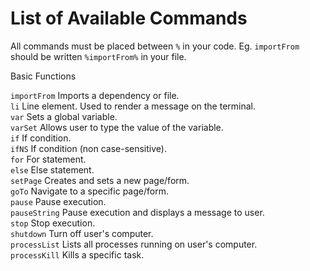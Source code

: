 # List of Available Commands
All commands must be placed between ```%``` in your code. Eg. ```importFrom``` should be written ```%importFrom%``` in your file.

Basic Functions

```importFrom``` Imports a dependency or file.  
```li``` Line element. Used to render a message on the terminal.  
```var``` Sets a global variable.  
```varSet``` Allows user to type the value of the variable.  
```if``` If condition.  
```ifNS``` If condition (non case-sensitive).  
```for``` For statement.  
```else``` Else statement.  
```setPage``` Creates and sets a new page/form.  
```goTo``` Navigate to a specific page/form.  
```pause``` Pause execution.  
```pauseString``` Pause execution and displays a message to user.  
```stop``` Stop execution.  
```shutdown``` Turn off user's computer.  
```processList``` Lists all processes running on user's computer.  
```processKill``` Kills a specific task.  
